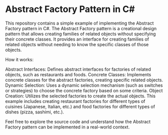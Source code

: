 # Abstract Factory Pattern in C#

This repository contains a simple example of implementing the Abstract Factory pattern in C#. The Abstract Factory pattern is a creational design pattern that allows creating families of related objects without specifying their concrete classes. It provides an interface for creating families of related objects without needing to know the specific classes of those objects.

How it works:

Abstract Interfaces: Defines abstract interfaces for factories of related objects, such as restaurants and foods.
Concrete Classes: Implements concrete classes for the abstract factories, creating specific related objects.
Dynamic Selection: Uses a dynamic selection mechanism (such as switches or strategies) to choose the concrete factory based on some criteria.
Object Creation: Utilizes the selected factories to create the actual objects.
This example includes creating restaurant factories for different types of cuisines (Japanese, Italian, etc.) and food factories for different types of dishes (pizza, sashimi, etc.).

Feel free to explore the source code and understand how the Abstract Factory pattern can be implemented in a real-world context.
